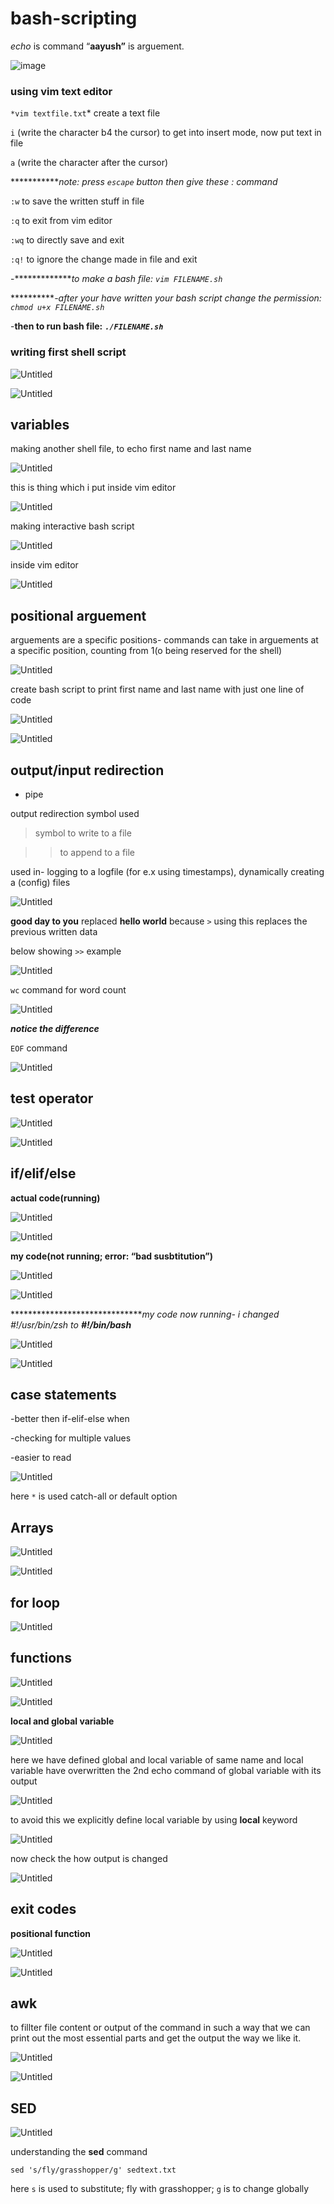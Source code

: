 # bash-scripting

_echo_ is command “********aayush”******** is arguement.

![image](https://github.com/bishtty/bash-scripting/assets/42225594/90dbbe20-d0da-4149-b003-7912afd49eef)

### using vim text editor

`*vim textfile.txt`* create a text file

`i` (write the character b4 the cursor) to get into insert mode, now put text in file

`a` (write the character after the cursor)

************note: press `escape` button then give these : command*

`:w` to save the written stuff in file

`:q` to exit from vim editor

`:wq` to directly save and exit

`:q!` to ignore the change made in file and exit

-**************to make a bash file: `vim FILENAME.sh`*

***********-after your have written your bash script change the permission: `chmod u+x FILENAME.sh`*

-**********************then to run bash file:********************** *************`./FILENAME.sh`*************

### writing first shell script

![Untitled](https://prod-files-secure.s3.us-west-2.amazonaws.com/872d9749-e859-4476-b810-650706cd242f/e44254cb-7cb8-45ed-9203-8289fc9552f5/Untitled.png)

![Untitled](https://prod-files-secure.s3.us-west-2.amazonaws.com/872d9749-e859-4476-b810-650706cd242f/b4546217-e3f9-4551-8cf5-318b18416bcf/Untitled.png)

## variables

making another shell file, to echo first name and last name

![Untitled](https://prod-files-secure.s3.us-west-2.amazonaws.com/872d9749-e859-4476-b810-650706cd242f/a0b66b3e-97e6-4978-80a4-4f20e7090c02/Untitled.png)

this is thing which i put inside vim editor

![Untitled](https://prod-files-secure.s3.us-west-2.amazonaws.com/872d9749-e859-4476-b810-650706cd242f/58d80e57-61b4-4ee4-9af8-7a3c6ab848f8/Untitled.png)

making interactive bash script

![Untitled](https://prod-files-secure.s3.us-west-2.amazonaws.com/872d9749-e859-4476-b810-650706cd242f/d794df32-5ed0-43cd-8df3-a195f65e3b24/Untitled.png)

inside vim editor

![Untitled](https://prod-files-secure.s3.us-west-2.amazonaws.com/872d9749-e859-4476-b810-650706cd242f/df23c4fe-c2e6-460e-bab6-a894a164baaa/Untitled.png)

## positional arguement

arguements are a specific positions- commands can take in arguements at a specific position, counting from 1(o being reserved for the shell)

![Untitled](https://prod-files-secure.s3.us-west-2.amazonaws.com/872d9749-e859-4476-b810-650706cd242f/cc5dac2f-b8c4-44e3-8af7-02d17a7e4ce7/Untitled.png)

create bash script to print first name and last name with just one line of code

![Untitled](https://prod-files-secure.s3.us-west-2.amazonaws.com/872d9749-e859-4476-b810-650706cd242f/2902b71c-4fa1-4e7b-a5db-e1e2ab14764d/Untitled.png)

![Untitled](https://prod-files-secure.s3.us-west-2.amazonaws.com/872d9749-e859-4476-b810-650706cd242f/765d24aa-27da-4f5c-9b94-048dbe590c2a/Untitled.png)

## output/input redirection

- pipe

output redirection symbol used

>symbol to write to a file

>>to append to a file

used in- logging to a logfile (for e.x using timestamps), dynamically creating a (config) files

![Untitled](https://prod-files-secure.s3.us-west-2.amazonaws.com/872d9749-e859-4476-b810-650706cd242f/aa7d562a-84ab-4358-b2f5-4b3411874b17/Untitled.png)

****************good day to you****************  replaced ************hello world************  because `>` using this replaces the previous written data

below showing `>>` example

![Untitled](https://prod-files-secure.s3.us-west-2.amazonaws.com/872d9749-e859-4476-b810-650706cd242f/d0379950-c059-4563-9a5e-750c54032aaa/Untitled.png)

`wc` command for word count

![Untitled](https://prod-files-secure.s3.us-west-2.amazonaws.com/872d9749-e859-4476-b810-650706cd242f/ae3ccf1b-e79b-44dc-8e93-96c9bf0772f8/Untitled.png)

*********************notice the difference*********************

`EOF` command

![Untitled](https://prod-files-secure.s3.us-west-2.amazonaws.com/872d9749-e859-4476-b810-650706cd242f/a4260c25-bf5d-4b43-a0bc-acb988d5d788/Untitled.png)

## test operator

![Untitled](https://prod-files-secure.s3.us-west-2.amazonaws.com/872d9749-e859-4476-b810-650706cd242f/ac412634-8c83-46e1-bce6-d831ee20e5c5/Untitled.png)

![Untitled](https://prod-files-secure.s3.us-west-2.amazonaws.com/872d9749-e859-4476-b810-650706cd242f/870e3890-1f86-4e23-a7de-8498be9371f7/Untitled.png)

## if/elif/else

********************actual code(running)********************

![Untitled](https://prod-files-secure.s3.us-west-2.amazonaws.com/872d9749-e859-4476-b810-650706cd242f/d191e968-9b7b-4ebe-ba5d-6b4aee0edfbb/Untitled.png)

![Untitled](https://prod-files-secure.s3.us-west-2.amazonaws.com/872d9749-e859-4476-b810-650706cd242f/954e17db-1ef2-4bba-ab38-ff87a51d505e/Untitled.png)

********my code(not running; error: “bad susbtitution”)********

![Untitled](https://prod-files-secure.s3.us-west-2.amazonaws.com/872d9749-e859-4476-b810-650706cd242f/35b15cb5-ce3c-48f2-a20e-8ed70ff868c8/Untitled.png)

![Untitled](https://prod-files-secure.s3.us-west-2.amazonaws.com/872d9749-e859-4476-b810-650706cd242f/8bbaf92c-3212-4bca-a63c-488986843a7a/Untitled.png)

*******************************my code now running- i changed #!/usr/bin/zsh to **********************#!/bin/bash***********************

![Untitled](https://prod-files-secure.s3.us-west-2.amazonaws.com/872d9749-e859-4476-b810-650706cd242f/90e01181-5184-4d88-8a36-d9c1bc302377/Untitled.png)

![Untitled](https://prod-files-secure.s3.us-west-2.amazonaws.com/872d9749-e859-4476-b810-650706cd242f/0e7aa280-339e-49d0-8859-3c8c7f130f3e/Untitled.png)

## case statements

-better then if-elif-else when

-checking for multiple values

-easier to read

![Untitled](https://prod-files-secure.s3.us-west-2.amazonaws.com/872d9749-e859-4476-b810-650706cd242f/0ce03a6d-af84-4d29-814b-a7ed612581f2/Untitled.png)

here `*` is used catch-all or default option

## Arrays

![Untitled](https://prod-files-secure.s3.us-west-2.amazonaws.com/872d9749-e859-4476-b810-650706cd242f/45b237d8-a3b4-4375-8efe-ffb74b723b4f/Untitled.png)

![Untitled](https://prod-files-secure.s3.us-west-2.amazonaws.com/872d9749-e859-4476-b810-650706cd242f/f26a5f22-ea13-49db-8772-e2fc19214577/Untitled.png)

## for loop

![Untitled](https://prod-files-secure.s3.us-west-2.amazonaws.com/872d9749-e859-4476-b810-650706cd242f/64d77e8f-eeea-4051-ae64-180b9d15cd96/Untitled.png)

## functions

![Untitled](https://prod-files-secure.s3.us-west-2.amazonaws.com/872d9749-e859-4476-b810-650706cd242f/6386194d-e974-44bb-a9a5-1bbcc55b3117/Untitled.png)

![Untitled](https://prod-files-secure.s3.us-west-2.amazonaws.com/872d9749-e859-4476-b810-650706cd242f/fd7f0c60-873d-4b90-b65f-50a5f07c4c16/Untitled.png)

**********local and global variable**********

![Untitled](https://prod-files-secure.s3.us-west-2.amazonaws.com/872d9749-e859-4476-b810-650706cd242f/e83ca020-a3d3-4e25-be12-2dfb909a5eae/Untitled.png)

here we have defined global and local variable of same name and local variable have overwritten the 2nd echo command of global variable with its output

![Untitled](https://prod-files-secure.s3.us-west-2.amazonaws.com/872d9749-e859-4476-b810-650706cd242f/7365e9c2-14c0-4671-b5e6-b32e3fbf644d/Untitled.png)

to avoid this we explicitly define local variable by using ******local****** keyword

![Untitled](https://prod-files-secure.s3.us-west-2.amazonaws.com/872d9749-e859-4476-b810-650706cd242f/734cfac2-a10b-42aa-8684-8b4e2482ca23/Untitled.png)

now check the how output is changed

![Untitled](https://prod-files-secure.s3.us-west-2.amazonaws.com/872d9749-e859-4476-b810-650706cd242f/395ff10f-cf55-46c3-bc00-11ac74f875b9/Untitled.png)

## exit codes

**************************************positional function**************************************

![Untitled](https://prod-files-secure.s3.us-west-2.amazonaws.com/872d9749-e859-4476-b810-650706cd242f/1640eafe-235f-4f7c-b914-d39c96c7b439/Untitled.png)

![Untitled](https://prod-files-secure.s3.us-west-2.amazonaws.com/872d9749-e859-4476-b810-650706cd242f/55fd3f87-cca4-47aa-982f-74243502073a/Untitled.png)

## awk

to fillter file content or output of the command in such a way that we can print out the most essential parts and get the output the way we like it.

![Untitled](https://prod-files-secure.s3.us-west-2.amazonaws.com/872d9749-e859-4476-b810-650706cd242f/d2d86c0e-6988-48c1-a752-0de542e8e353/Untitled.png)

![Untitled](https://prod-files-secure.s3.us-west-2.amazonaws.com/872d9749-e859-4476-b810-650706cd242f/d7df1441-7eae-48c6-9a06-bd3ab8d59b8e/Untitled.png)

## SED

![Untitled](https://prod-files-secure.s3.us-west-2.amazonaws.com/872d9749-e859-4476-b810-650706cd242f/aa81bf96-c2e3-4f91-a133-27451deb7d3a/Untitled.png)

understanding the **sed** command

`sed 's/fly/grasshopper/g' sedtext.txt`

here `s` is used to substitute; fly with grasshopper; `g` is to change globally
